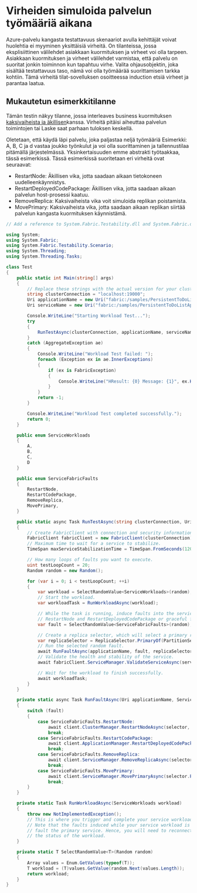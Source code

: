 <properties
   pageTitle="Mukautetun testi skenaariot | Microsoft Azure"
   description="Kuinka vastaan kaksivaiheista ja äkillisen palvelujen tiukentamista."
   services="service-fabric"
   documentationCenter=".net"
   authors="anmolah"
   manager="timlt"
   editor=""/>

<tags
   ms.service="service-fabric"
   ms.devlang="dotnet"
   ms.topic="article"
   ms.tgt_pltfrm="NA"
   ms.workload="NA"
   ms.date="05/17/2016"
   ms.author="anmola"/>

# <a name="simulate-failures-during-service-workloads"></a>Virheiden simuloida palvelun työmääriä aikana

Azure-palvelu kangasta testattavuus skenaariot avulla kehittäjät voivat huolehtia ei myyminen yksittäisiä virheitä. On tilanteissa, jossa eksplisiittinen välilehdet asiakkaan kuormituksen ja virheet voi olla tarpeen. Asiakkaan kuormituksen ja virheet välilehdet varmistaa, että palvelu on suoritat jonkin toiminnon kun tapahtuu virhe. Valita ohjausobjektin, joka sisältää testattavuus taso, nämä voi olla työmäärää suorittamisen tarkka kohtiin. Tämä virheitä tilat-sovelluksen osoitteessa induction etsiä virheet ja parantaa laatua.

## <a name="sample-custom-scenario"></a>Mukautetun esimerkkitilanne
Tämän testin näkyy tilanne, jossa interleaves business kuormituksen [kaksivaiheista ja äkillisen](service-fabric-testability-actions.md#graceful-vs-ungraceful-fault-actions)kanssa. Virheitä pitäisi aiheuttaa palvelun toimintojen tai Laske saat parhaan tuloksen keskellä.

Oletetaan, että käydä läpi palvelu, joka paljastaa neljä työmääriä Esimerkki: A, B, C ja d vastaa joukko työnkulut ja voi olla suorittaminen ja tallennustilaa pitämällä järjestelmässä. Yksinkertaisuuden emme abstrakti työtaakkaa, tässä esimerkissä. Tässä esimerkissä suoritetaan eri virheitä ovat seuraavat:
  + RestartNode: Äkillisen vika, jotta saadaan aikaan tietokoneen uudelleenkäynnistys.
  + RestartDeployedCodePackage: Äkillisen vika, jotta saadaan aikaan palvelun host-prosessi kaatuu.
  + RemoveReplica: Kaksivaiheista vika voit simuloida replikan poistamista.
  + MovePrimary: Kaksivaiheista vika, jotta saadaan aikaan replikan siirtää palvelun kangasta kuormituksen käynnistämä.

```csharp
// Add a reference to System.Fabric.Testability.dll and System.Fabric.dll.

using System;
using System.Fabric;
using System.Fabric.Testability.Scenario;
using System.Threading;
using System.Threading.Tasks;

class Test
{
    public static int Main(string[] args)
    {
        // Replace these strings with the actual version for your cluster and application.
        string clusterConnection = "localhost:19000";
        Uri applicationName = new Uri("fabric:/samples/PersistentToDoListApp");
        Uri serviceName = new Uri("fabric:/samples/PersistentToDoListApp/PersistentToDoListService");

        Console.WriteLine("Starting Workload Test...");
        try
        {
            RunTestAsync(clusterConnection, applicationName, serviceName).Wait();
        }
        catch (AggregateException ae)
        {
            Console.WriteLine("Workload Test failed: ");
            foreach (Exception ex in ae.InnerExceptions)
            {
                if (ex is FabricException)
                {
                    Console.WriteLine("HResult: {0} Message: {1}", ex.HResult, ex.Message);
                }
            }
            return -1;
        }

        Console.WriteLine("Workload Test completed successfully.");
        return 0;
    }

    public enum ServiceWorkloads
    {
        A,
        B,
        C,
        D
    }

    public enum ServiceFabricFaults
    {
        RestartNode,
        RestartCodePackage,
        RemoveReplica,
        MovePrimary,
    }

    public static async Task RunTestAsync(string clusterConnection, Uri applicationName, Uri serviceName)
    {
        // Create FabricClient with connection and security information here.
        FabricClient fabricClient = new FabricClient(clusterConnection);
        // Maximum time to wait for a service to stabilize.
        TimeSpan maxServiceStabilizationTime = TimeSpan.FromSeconds(120);

        // How many loops of faults you want to execute.
        uint testLoopCount = 20;
        Random random = new Random();

        for (var i = 0; i < testLoopCount; ++i)
        {
            var workload = SelectRandomValue<ServiceWorkloads>(random);
            // Start the workload.
            var workloadTask = RunWorkloadAsync(workload);

            // While the task is running, induce faults into the service. They can be ungraceful faults like
            // RestartNode and RestartDeployedCodePackage or graceful faults like RemoveReplica or MovePrimary.
            var fault = SelectRandomValue<ServiceFabricFaults>(random);

            // Create a replica selector, which will select a primary replica from the given service to test.
            var replicaSelector = ReplicaSelector.PrimaryOf(PartitionSelector.RandomOf(serviceName));
            // Run the selected random fault.
            await RunFaultAsync(applicationName, fault, replicaSelector, fabricClient);
            // Validate the health and stability of the service.
            await fabricClient.ServiceManager.ValidateServiceAsync(serviceName, maxServiceStabilizationTime);

            // Wait for the workload to finish successfully.
            await workloadTask;
        }
    }

    private static async Task RunFaultAsync(Uri applicationName, ServiceFabricFaults fault, ReplicaSelector selector, FabricClient client)
    {
        switch (fault)
        {
            case ServiceFabricFaults.RestartNode:
                await client.ClusterManager.RestartNodeAsync(selector, CompletionMode.Verify);
                break;
            case ServiceFabricFaults.RestartCodePackage:
                await client.ApplicationManager.RestartDeployedCodePackageAsync(applicationName, selector, CompletionMode.Verify);
                break;
            case ServiceFabricFaults.RemoveReplica:
                await client.ServiceManager.RemoveReplicaAsync(selector, CompletionMode.Verify, false);
                break;
            case ServiceFabricFaults.MovePrimary:
                await client.ServiceManager.MovePrimaryAsync(selector.PartitionSelector);
                break;
        }
    }

    private static Task RunWorkloadAsync(ServiceWorkloads workload)
    {
        throw new NotImplementedException();
        // This is where you trigger and complete your service workload.
        // Note that the faults induced while your service workload is running will
        // fault the primary service. Hence, you will need to reconnect to complete or check
        // the status of the workload.
    }

    private static T SelectRandomValue<T>(Random random)
    {
        Array values = Enum.GetValues(typeof(T));
        T workload = (T)values.GetValue(random.Next(values.Length));
        return workload;
    }
}
```
